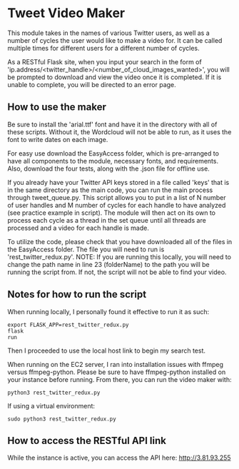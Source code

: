 # Tweet Video Maker

This module takes in the names of various Twitter users, as well as a number of cycles the user would like to make a video for. It can be called multiple times for different users for a different number of cycles.

As a RESTful Flask site, when you input your search in the form of 'ip.address/<twitter_handle>/<number_of_cloud_images_wanted>', you will be prompted to download and view the video once it is completed. If it is unable to complete, you will be directed to an error page.

## How to use the maker

Be sure to install the 'arial.ttf' font and have it in the directory with all of these scripts. Without it, the Wordcloud will not be able to run, as it uses the font to write dates on each image.

For easy use download the EasyAccess folder, which is pre-arranged to have all components to the module, necessary fonts, and requirements. Also, download the four tests, along with the .json file for offline use.

If you already have your Twitter API keys stored in a file called 'keys' that is in the same directory as the main code, you can run the main process through tweet_queue.py. This script allows you to put in a list of N number of user handles and M number of cycles for each handle to have analyzed (see practice example in script). The module will then act on its own to process each cycle as a thread in the set queue until all threads are processed and a video for each handle is made.

To utilize the code, please check that you have downloaded all of the files in the EasyAccess folder. The file you will need to run is 'rest_twitter_redux.py'. NOTE: If you are running this locally, you will need to change the path name in line 23 (folderName) to the path you will be running the script from. If not, the script will not be able to find your video.

## Notes for how to run the script

When running locally, I personally found it effective to run it as such:

<code>export FLASK_APP=rest_twitter_redux.py </code><br>
<code>flask run</code>

Then I proceeded to use the local host link to begin my search test.

When running on the EC2 server, I ran into installation issues with ffmpeg versus ffmpeg-python. Please be sure to have ffmpeg-python installed on your instance before running. From there, you can run the video maker with:

<code>python3 rest_twitter_redux.py</code>

If using a virtual environment:

<code>sudo python3 rest_twitter_redux.py</code>

## How to access the RESTful API link

While the instance is active, you can access the API here: http://3.81.93.255
